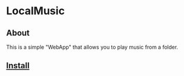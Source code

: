 # LocalMusic

## About
This is a simple "WebApp" that allows you to play music from a folder.
## [Install](https://github.com/FlamrXD/localmusic/blob/main/docs/install.md)